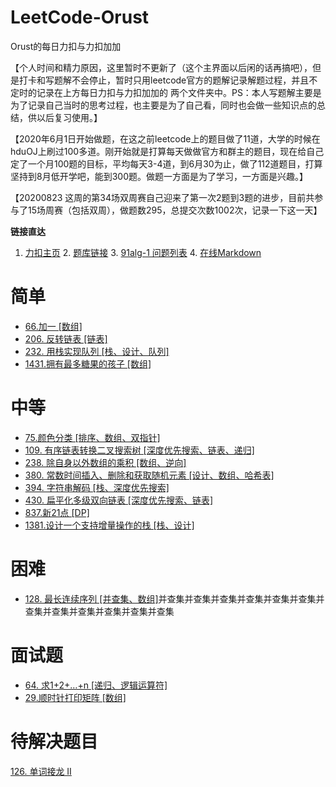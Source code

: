 # LeetCode-Orust
Orust的每日力扣与力扣加加

【个人时间和精力原因，这里暂时不更新了（这个主界面以后闲的话再搞吧），但是打卡和写题解不会停止，暂时只用leetcode官方的题解记录解题过程，并且不定时的记录在上方每日力扣与力扣加加的 两个文件夹中。PS：本人写题解主要是为了记录自己当时的思考过程，也主要是为了自己看，同时也会做一些知识点的总结，供以后复习使用。】

【2020年6月1日开始做题，在这之前leetcode上的题目做了11道，大学的时候在hduOJ上刷过100多道。刚开始就是打算每天做做官方和群主的题目，现在给自己定了一个月100题的目标，平均每天3-4道，到6月30为止，做了112道题目，打算坚持到8月低开学吧，能到300题。做题一方面是为了学习，一方面是兴趣。】

【20200823 这周的第34场双周赛自己迎来了第一次2题到3题的进步，目前共参与了15场周赛（包括双周），做题数295，总提交次数1002次，记录一下这一天】

**链接直达**
1. [力扣主页](https://leetcode-cn.com/u/821218213/)     2. [题库链接](https://leetcode-cn.com/problemset/all/)      3. [91alg-1 问题列表](https://github.com/leetcode-pp/91alg-1/issues)      4. [在线Markdown](http://www.atoolbox.net/Category.php?Id=28)


# 简单
- [66.加一 [数组]](https://github.com/Liu821218213/LeetCode-Orust/blob/master/LeetCode%2B%2B/%E3%80%90Day%201%E3%80%91%202020-06-01%20-%2066.%20%E5%8A%A0%E4%B8%80%20%231.md)
- [206. 反转链表 [链表]](https://github.com/Liu821218213/LeetCode-Orust/blob/master/LeetCode%2B%2B/%E3%80%90Day%207%E3%80%91%202020-06-07%20-%20206.%20%E5%8F%8D%E8%BD%AC%E9%93%BE%E8%A1%A8%20%2324.md)
- [232. 用栈实现队列 [栈、设计、队列]](https://github.com/Liu821218213/LeetCode-Orust/blob/master/LeetCode%2B%2B/%E3%80%90Day%205%E3%80%91%202020-06-05%20-%20232.%20%E7%94%A8%E6%A0%88%E5%AE%9E%E7%8E%B0%E9%98%9F%E5%88%97.md)
- [1431.拥有最多糖果的孩子 [数组]](https://github.com/Liu821218213/LeetCode-Orust/blob/master/DailyLeetCode/2020%E5%B9%B46%E6%9C%88/1%231431.%E6%8B%A5%E6%9C%89%E6%9C%80%E5%A4%9A%E7%B3%96%E6%9E%9C%E7%9A%84%E5%AD%A9%E5%AD%90.md)


# 中等
- [75.颜色分类 [排序、数组、双指针]](https://github.com/Liu821218213/LeetCode-Orust/blob/master/LeetCode%2B%2B/%E3%80%90Day%202%E3%80%91%202020-06-02%20-%2075.%20%E9%A2%9C%E8%89%B2%E5%88%86%E7%B1%BB%20%2315.md)
- [109. 有序链表转换二叉搜索树 [深度优先搜索、链表、递归]](https://github.com/Liu821218213/LeetCode-Orust/blob/master/LeetCode%2B%2B/%E3%80%90Day%209%E3%80%91%202020-06-09%20-%20109.%20%E6%9C%89%E5%BA%8F%E9%93%BE%E8%A1%A8%E8%BD%AC%E6%8D%A2%E4%BA%8C%E5%8F%89%E6%90%9C%E7%B4%A2%E6%A0%91%20%2327.md)
- [238. 除自身以外数组的乘积 [数组、逆向]](https://github.com/Liu821218213/LeetCode-Orust/blob/master/DailyLeetCode/2020%E5%B9%B46%E6%9C%88/4%23238.%20%E9%99%A4%E8%87%AA%E8%BA%AB%E4%BB%A5%E5%A4%96%E6%95%B0%E7%BB%84%E7%9A%84%E4%B9%98%E7%A7%AF.md)
- [380. 常数时间插入、删除和获取随机元素 [设计、数组、哈希表]](https://github.com/Liu821218213/LeetCode-Orust/blob/master/LeetCode%2B%2B/%E3%80%90Day%206%E3%80%91%202020-06-06%20-%20380.%20%E5%B8%B8%E6%95%B0%E6%97%B6%E9%97%B4%E6%8F%92%E5%85%A5%E3%80%81%E5%88%A0%E9%99%A4%E5%92%8C%E8%8E%B7%E5%8F%96%E9%9A%8F%E6%9C%BA%E5%85%83%E7%B4%A0%20%2323.md)
- [394. 字符串解码 [栈、深度优先搜索]](https://github.com/Liu821218213/LeetCode-Orust/blob/master/LeetCode%2B%2B/%E3%80%90Day%204%E3%80%91%202020-06-04%20-%20394.%20%E5%AD%97%E7%AC%A6%E4%B8%B2%E8%A7%A3%E7%A0%81%20.md)
- [430. 扁平化多级双向链表 [深度优先搜索、链表]](https://github.com/Liu821218213/LeetCode-Orust/blob/master/LeetCode%2B%2B/%E3%80%90Day%208%E3%80%91%202020-06-07%20-%20430.%20%E6%89%81%E5%B9%B3%E5%8C%96%E5%A4%9A%E7%BA%A7%E5%8F%8C%E5%90%91%E9%93%BE%E8%A1%A8%20%2325.md)
- [837.新21点 [DP]](https://github.com/Liu821218213/LeetCode-Orust/blob/master/DailyLeetCode/2020%E5%B9%B46%E6%9C%88/3%23837.%E6%96%B021%E7%82%B9.md)
- [1381.设计一个支持增量操作的栈 [栈、设计]](https://github.com/Liu821218213/LeetCode-Orust/blob/master/LeetCode%2B%2B/%E3%80%90Day%203%E3%80%91%202020-06-03%20-%201381.%20%E8%AE%BE%E8%AE%A1%E4%B8%80%E4%B8%AA%E6%94%AF%E6%8C%81%E5%A2%9E%E9%87%8F%E6%93%8D%E4%BD%9C%E7%9A%84%E6%A0%88%20%2318.md)


# 困难
- [128. 最长连续序列 [并查集、数组]](https://github.com/Liu821218213/LeetCode-Orust/blob/master/DailyLeetCode/2020%E5%B9%B46%E6%9C%88/6%23128.%20%E6%9C%80%E9%95%BF%E8%BF%9E%E7%BB%AD%E5%BA%8F%E5%88%97.md)并查集并查集并查集并查集并查集并查集并查集并查集并查集并查集并查集并查集


# 面试题
- [64. 求1+2+…+n [递归、逻辑运算符]](https://github.com/Liu821218213/LeetCode-Orust/blob/master/DailyLeetCode/2020%E5%B9%B46%E6%9C%88/2%23%E9%9D%A2%E8%AF%95%E9%A2%9864.%20%E6%B1%821%2B2%2B%E2%80%A6%2Bn.md)
- [29.顺时针打印矩阵 [数组]](https://github.com/Liu821218213/LeetCode-Orust/blob/master/DailyLeetCode/2020%E5%B9%B46%E6%9C%88/5%23%E9%9D%A2%E8%AF%95%E9%A2%9829.%E9%A1%BA%E6%97%B6%E9%92%88%E6%89%93%E5%8D%B0%E7%9F%A9%E9%98%B5.md)

# 待解决题目
[126. 单词接龙 II](https://leetcode-cn.com/problems/word-ladder-ii/)

